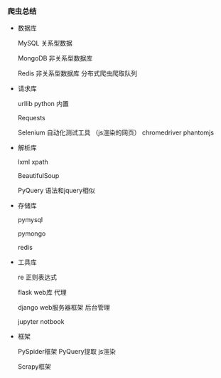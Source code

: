 ### 爬虫总结

- 数据库

  MySQL 关系型数据

  MongoDB 非关系型数据库

  Redis 非关系型数据库 分布式爬虫爬取队列

- 请求库

  urllib  python 内置 

  Requests

  Selenium 自动化测试工具 （js渲染的网页）  chromedriver phantomjs 

- 解析库

  lxml xpath

  BeautifulSoup

  PyQuery 语法和jquery相似

- 存储库

  pymysql

  pymongo

  redis

- 工具库

  re 正则表达式

  flask  web库 代理

  django web服务器框架 后台管理

  jupyter notbook

- 框架

  PySpider框架 PyQuery提取 js渲染

  Scrapy框架 

​    

​    